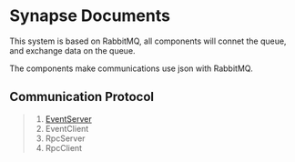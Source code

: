 # Synapse Documents

This system is based on RabbitMQ, all components will connet the queue, and exchange data on the queue.

The components make communications use json with RabbitMQ.

## Communication Protocol

> 1. [EventServer](https://github.com/synapse-rpc/synapse/blob/master/EventServer.md)
> 2. EventClient
> 3. RpcServer
> 4. RpcClient